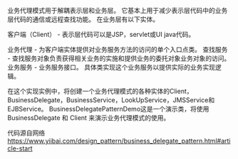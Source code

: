 业务代理模式用于解耦表示层和业务层。
它基本上用于减少表示层代码中的业务层代码的通信或远程查找功能。
在业务层有以下实体。

客户端（Client） - 表示层代码可以是JSP，servlet或UI java代码。

业务代理 - 为客户端实体提供对业务服务方法的访问的单个入口点类。
查找服务 - 查找服务对象负责获得相关业务的实施和提供业务的委托对象业务对象的访问。
业务服务 - 业务服务接口。 具体类实现这个业务服务以提供实际的业务实现逻辑。

在这个实现实例中，将创建一个业务代理模式的各种实体的Client，BusinessDelegate，BusinessService，LookUpService，JMSService和EJBService。
BusinessDelegatePatternDemo这是一个演示类，将使用 BusinessDelegate 和 Client 来演示业务代理模式的使用。

代码源自网络
https://www.yiibai.com/design_pattern/business_delegate_pattern.html#article-start
